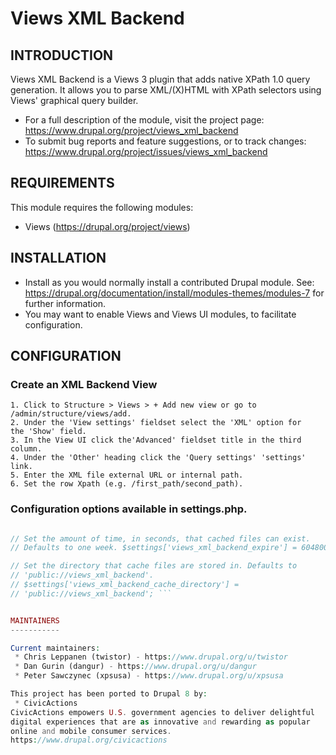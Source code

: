 Views XML Backend
=================


INTRODUCTION
------------

Views XML Backend is a Views 3 plugin that adds native XPath 1.0 query
generation. It allows you to parse XML/(X)HTML with XPath selectors
using Views' graphical query builder.

 * For a full description of the module, visit the project page:
https://www.drupal.org/project/views_xml_backend
 * To submit bug reports and feature suggestions, or to track changes:
https://www.drupal.org/project/issues/views_xml_backend


REQUIREMENTS
------------

This module requires the following modules:

 * Views (https://drupal.org/project/views)


INSTALLATION
------------

 * Install as you would normally install a contributed Drupal module.
See: https://drupal.org/documentation/install/modules-themes/modules-7
for further information.
 * You may want to enable Views and Views UI modules, to facilitate
configuration.


CONFIGURATION
-------------

### Create an XML Backend View

    1. Click to Structure > Views > + Add new view or go to
    /admin/structure/views/add.
    2. Under the 'View settings' fieldset select the 'XML' option for
    the 'Show' field.
    3. In the View UI click the'Advanced' fieldset title in the third
    column.
    4. Under the 'Other' heading click the 'Query settings' 'settings'
    link.
    5. Enter the XML file external URL or internal path.
    6. Set the row Xpath (e.g. /first_path/second_path).

### Configuration options available in settings.php.

```php

// Set the amount of time, in seconds, that cached files can exist.
// Defaults to one week. $settings['views_xml_backend_expire'] = 604800;

// Set the directory that cache files are stored in. Defaults to
// 'public://views_xml_backend'.
// $settings['views_xml_backend_cache_directory'] =
// 'public://views_xml_backend'; ```


MAINTAINERS
-----------

Current maintainers:
 * Chris Leppanen (twistor) - https://www.drupal.org/u/twistor
 * Dan Gurin (dangur) - https://www.drupal.org/u/dangur
 * Peter Sawczynec (xpsusa) - https://www.drupal.org/u/xpsusa

This project has been ported to Drupal 8 by:
 * CivicActions
CivicActions empowers U.S. government agencies to deliver delightful
digital experiences that are as innovative and rewarding as popular
online and mobile consumer services.
https://www.drupal.org/civicactions
